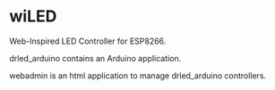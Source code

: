 # wiLED
Web-Inspired LED Controller for ESP8266.  

drled_arduino contains an Arduino application.

webadmin is an html application to manage drled_arduino controllers.

